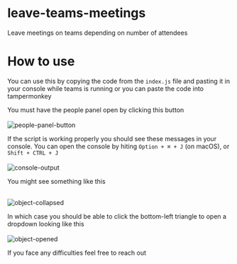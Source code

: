 # leave-teams-meetings

Leave meetings on teams depending on number of attendees

# How to use

You can use this by copying the code from the `index.js` file and pasting it in your console while teams is running or you can paste the code into tampermonkey

You must have the people panel open by clicking this button
<br /> <br />
![people-panel-button](https://user-images.githubusercontent.com/69358844/130006384-ec41f8fb-e8ef-412a-b91c-95b69d595b62.png)

If the script is working properly you should see these messages in your console. You can open the console by hiting `Option + ⌘ + J` (on macOS), or `Shift + CTRL + J`
<br /> <br />
![console-output](https://user-images.githubusercontent.com/69358844/130006435-1195c4a0-1dc7-4294-b024-94be19a0eddd.png)

You might see something like this
<br /> <br />

![object-collapsed](https://user-images.githubusercontent.com/69358844/130006614-b30bd6b1-4a8d-4a03-bc4b-777491685d12.png)

In which case you should be able to click the bottom-left triangle to open a dropdown looking like this
<br /> <br />
![object-opened](https://user-images.githubusercontent.com/69358844/130006683-64488a0e-fda4-4c42-9647-63712f823616.png)

If you face any difficulties feel free to reach out
